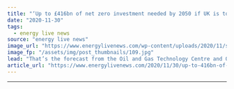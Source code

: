 ```yaml
---
title: "‘Up to £416bn of net zero investment needed by 2050 if UK is to remain a global energy leader’"
date: "2020-11-30"
tags: 
  - energy live news
source: "energy live news"
image_url: "https://www.energylivenews.com/wp-content/uploads/2020/11/shutterstock_1592558509.jpg"
image_fp: "/assets/img/post_thumbnails/109.jpg"
lead: "That’s the forecast from the Oil and Gas Technology Centre and Offshore Renewable Energy Catapult, which suggest new investment in clean North Sea technologies could boost the UK economy by as much as £125 billion each year"
article_url: "https://www.energylivenews.com/2020/11/30/up-to-416bn-of-net-zero-investment-needed-by-2050-if-uk-is-to-remain-a-global-energy-leader/"
---
```


---
